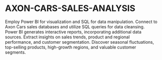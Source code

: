 # AXON-CARS-SALES-ANALYSIS
Employ Power BI for visualization and SQL for data manipulation. Connect to Axon Cars sales databases and utilize SQL queries for data cleansing. Power BI generates interactive reports, incorporating additional data sources. Extract insights on sales trends, product and regional performance, and customer segmentation. Discover seasonal fluctuations, top-selling products, high-growth regions, and valuable customer segments. 
